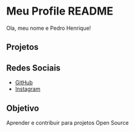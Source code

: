 # Meu Profile README
Ola, meu nome e Pedro Henrique!	

## Projetos

## Redes Sociais
- [GitHub](https://github.com/deoliveiraph)
- [Instagram](https://www.instagram.com/p_eagaa)

## Objetivo
Aprender e contribuir para projetos Open Source

